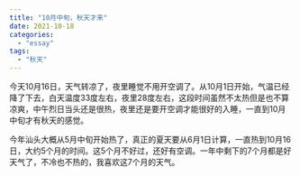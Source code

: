 ```yaml
---
title: "10月中旬，秋天才来"
date: 2021-10-18
categories: 
  - "essay"
tags: 
  - "秋天"
---
```


今天10月16日，天气转凉了，夜里睡觉不用开空调了。从10月1日开始，气温已经降了下去，白天温度33度左右，夜里28度左右，这段时间虽然不太热但是也不算凉爽，中午烈日当头还是很热，夜里还是要开空调才能很好的入睡，一直到10月中旬才有秋天的感觉。

今年汕头大概从5月中旬开始热了，真正的夏天要从6月1日计算，一直热到10月16日，大约5个月的时间。这5个月不好过，还好有空调。一年中剩下的7个月都是好天气了，不冷也不热的，我喜欢这7个月的天气。
